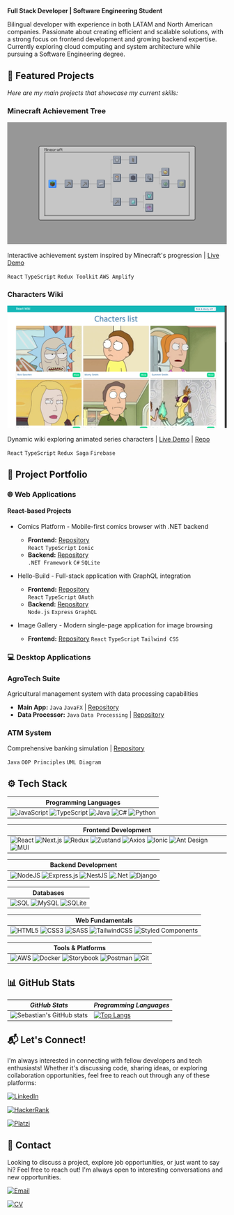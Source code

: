**Full Stack Developer | Software Engineering Student**

Bilingual developer with experience in both LATAM and North American companies. Passionate about creating efficient and scalable solutions, with a strong focus on frontend development and growing backend expertise. Currently exploring cloud computing and system architecture while pursuing a Software Engineering degree.

## 🚀 Featured Projects 

_Here are my main projects that showcase my current skills:_

### Minecraft Achievement Tree
[![Minecraft Achievement Tree](./assets/minecraft-tree.png)](https://feat-fixes.d17kq6ng6c4wtc.amplifyapp.com/)

Interactive achievement system inspired by Minecraft's progression | [Live Demo](https://feat-fixes.d17kq6ng6c4wtc.amplifyapp.com/)

`React` `TypeScript` `Redux Toolkit` `AWS Amplify`

### Characters Wiki
[![Characters Wiki](./assets/characters-wiki.png)](https://react-wiki-1297f.web.app)

Dynamic wiki exploring animated series characters | [Live Demo](https://react-wiki-1297f.web.app) | [Repo](https://github.com/SebastianBC09/React-Wiki-Project)

`React` `TypeScript` `Redux Saga` `Firebase`

## 🔧 Project Portfolio

### 🌐 Web Applications
#### React-based Projects
- Comics Platform - Mobile-first comics browser with .NET backend
  - **Frontend:** [Repository](https://github.com/SebastianBC09/ComicsApp)  
    `React` `TypeScript` `Ionic`
  - **Backend:** [Repository](https://github.com/SebastianBC09/ComicsAppAPI)  
    `.NET Framework` `C#` `SQLite`

- Hello-Build - Full-stack application with GraphQL integration
  - **Frontend:** [Repository](https://github.com/SebastianBC09/Hello-Build)  
    `React` `TypeScript` `OAuth` 
  - **Backend:** [Repository](https://github.com/SebastianBC09/Hello-Build-API)  
    `Node.js` `Express` `GraphQL`

- Image Gallery - Modern single-page application for image browsing
  - **Frontend:** [Repository](https://github.com/SebastianBC09/-image-gallery-spa)
    `React` `TypeScript` `Tailwind CSS`

### 💻 Desktop Applications
### AgroTech Suite
Agricultural management system with data processing capabilities
  - **Main App:**  `Java` `JavaFX` | [Repository](https://github.com/SebastianBC09/AgroTech2.0-App)
  - **Data Processor:** `Java` `Data Processing` | [Repository](https://github.com/SebastianBC09/AgroTech-Data-Processor)

### ATM System
Comprehensive banking simulation | [Repository](https://github.com/SebastianBC09/ATM-Java)

`Java` `OOP Principles` `UML Diagram`

## ⚙ Tech Stack

| Programming Languages |
| -------------------- |
| ![JavaScript](https://img.shields.io/badge/JavaScript-323330?style=for-the-badge&logo=javascript&logoColor=F7DF1E) ![TypeScript](https://img.shields.io/badge/typescript-%23007ACC.svg?style=for-the-badge&logo=typescript&logoColor=white) ![Java](https://img.shields.io/badge/java-%23ED8B00.svg?style=for-the-badge&logo=openjdk&logoColor=white) ![C#](https://img.shields.io/badge/c%23-%23239120.svg?style=for-the-badge&logo=c-sharp&logoColor=white) ![Python](https://img.shields.io/badge/python-3670A0?style=for-the-badge&logo=python&logoColor=ffdd54) |

| Frontend Development |
| ------------------- |
| ![React](https://img.shields.io/badge/React-20232A?style=for-the-badge&logo=react&logoColor=61DAFB) ![Next.js](https://img.shields.io/badge/Next.js-000000?style=for-the-badge&logo=nextdotjs&logoColor=white) ![Redux](https://img.shields.io/badge/Redux-764ABC?style=for-the-badge&logo=redux&logoColor=white) ![Zustand](https://img.shields.io/badge/Zustand-593D88?style=for-the-badge&logo=react&logoColor=white) ![Axios](https://img.shields.io/badge/Axios-5A29E4?style=for-the-badge&logo=axios&logoColor=white) ![Ionic](https://img.shields.io/badge/Ionic-%233880FF.svg?style=for-the-badge&logo=Ionic&logoColor=white) ![Ant Design](https://img.shields.io/badge/Ant%20Design-%230170FE.svg?style=for-the-badge&logo=ant-design&logoColor=white) ![MUI](https://img.shields.io/badge/MUI-%230081CB.svg?style=for-the-badge&logo=mui&logoColor=white) |

| Backend Development |
| ------------------ |
| ![NodeJS](https://img.shields.io/badge/node.js-6DA55F?style=for-the-badge&logo=node.js&logoColor=white) ![Express.js](https://img.shields.io/badge/express.js-%23404d59.svg?style=for-the-badge&logo=express&logoColor=%2361DAFB) ![NestJS](https://img.shields.io/badge/nestjs-%23E0234E.svg?style=for-the-badge&logo=nestjs&logoColor=white) ![.Net](https://img.shields.io/badge/.NET-5C2D91?style=for-the-badge&logo=.net&logoColor=white) ![Django](https://img.shields.io/badge/django-%23092E20.svg?style=for-the-badge&logo=django&logoColor=white) |

| Databases |
| --------- |
| ![SQL](https://img.shields.io/badge/SQL-025E8C?style=for-the-badge&logo=database&logoColor=white) ![MySQL](https://img.shields.io/badge/mysql-%2300f.svg?style=for-the-badge&logo=mysql&logoColor=white) ![SQLite](https://img.shields.io/badge/sqlite-%2307405e.svg?style=for-the-badge&logo=sqlite&logoColor=white) |

| Web Fundamentals |
| --------------- |
| ![HTML5](https://img.shields.io/badge/html5-%23E34F26.svg?style=for-the-badge&logo=html5&logoColor=white) ![CSS3](https://img.shields.io/badge/css3-%231572B6.svg?style=for-the-badge&logo=css3&logoColor=white) ![SASS](https://img.shields.io/badge/SASS-hotpink.svg?style=for-the-badge&logo=SASS&logoColor=white) ![TailwindCSS](https://img.shields.io/badge/tailwindcss-%2338B2AC.svg?style=for-the-badge&logo=tailwind-css&logoColor=white) ![Styled Components](https://img.shields.io/badge/styled--components-DB7093?style=for-the-badge&logo=styled-components&logoColor=white) |

| Tools & Platforms |
| ---------------- |
| ![AWS](https://img.shields.io/badge/AWS-%23FF9900.svg?style=for-the-badge&logo=amazon-aws&logoColor=white) ![Docker](https://img.shields.io/badge/docker-%230db7ed.svg?style=for-the-badge&logo=docker&logoColor=white) ![Storybook](https://img.shields.io/badge/-Storybook-FF4785?style=for-the-badge&logo=storybook&logoColor=white) ![Postman](https://img.shields.io/badge/Postman-FF6C37?style=for-the-badge&logo=postman&logoColor=white) ![Git](https://img.shields.io/badge/git-%23F05033.svg?style=for-the-badge&logo=git&logoColor=white) |

## 📊 GitHub Stats

| *GitHub Stats* | *Programming Languages* |
| -------------- | ----------------------- |
| ![Sebastian's GitHub stats](https://github-readme-stats.vercel.app/api?username=SebastianBC09&show_icons=true&theme=city_lights) | [![Top Langs](https://github-readme-stats.vercel.app/api/top-langs/?username=SebastianBC09&layout=compact&theme=blue-green)](https://github.com/anuraghazra/github-readme-stats) |

## 📬 Let's Connect!

I'm always interested in connecting with fellow developers and tech enthusiasts! Whether it's discussing code, sharing ideas, or exploring collaboration opportunities, feel free to reach out through any of these platforms:

[![LinkedIn](https://img.shields.io/badge/LinkedIn-0077B5?style=for-the-badge&logo=linkedin&logoColor=white)](www.linkedin.com/in/sebastianballencastaneda-softwaredeveloper)

[![HackerRank](https://img.shields.io/badge/-HackerRank-2EC866?style=for-the-badge&logo=HackerRank&logoColor=white)](https://www.hackerrank.com/profile/SebastianBC09)

[![Platzi](https://img.shields.io/badge/Platzi-98CA3F?style=for-the-badge&logo=platzi&logoColor=white)](https://platzi.com/p/sebastianballen/)

## 📨 Contact

Looking to discuss a project, explore job opportunities, or just want to say hi? Feel free to reach out! I'm always open to interesting conversations and new opportunities.

[![Email](https://img.shields.io/badge/ProtonMail-8B89CC?style=for-the-badge&logo=protonmail&logoColor=white)](mailto:sebastian.ballenc@proton.me)

[![CV](https://img.shields.io/badge/Download-CV-blue?style=for-the-badge)](CV%20Juan%20Sebastian%20Ballen%20Castaneda%20-%20Frontend%20developer.pdf)


